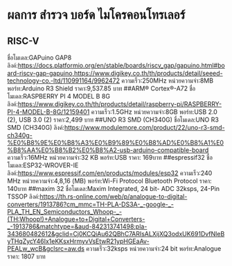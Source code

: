 # ผลการ สำรวจ บอร์ด ไมโครคอนโทรเลอร์
## RISC-V
ชื่อโมเดล:GAPuino GAP8
ลิงค์:https://docs.platformio.org/en/stable/boards/riscv_gap/gapuino.html#board-riscv-gap-gapuino,https://www.digikey.co.th/th/products/detail/seeed-technology-co.-ltd/110991164/9962472
ความเร็ว:250MHz
หน่วยความจำ:8MB
พอร์ท:Arduino R3 Shield
ราคา:9,537.85 บาท
##ARM® Cortex®-A72
ชื่อโมเดล:RASPBERRY PI 4 MODEL B 8G
ลิงค์:https://www.digikey.co.th/th/products/detail/raspberry-pi/RASPBERRY-PI-4-MODEL-B-8G/12159401
ความเร็ว:1.5GHz
หน่วยความจำ:8GB
พอร์ท:USB 2.0 (2), USB 3.0 (2)
ราคา:2,499 บาท
##UNO R3 SMD (CH340G) 
ชื่อโมเดล:UNO R3 SMD (CH340G)
ลิงค์:https://www.modulemore.com/product/22/uno-r3-smd-ch340g-%E0%B8%9E%E0%B8%A3%E0%B9%89%E0%B8%AD%E0%B8%A1%E0%B8%AA%E0%B8%B2%E0%B8%A2-usb-arduino-compatible-board
ความเร็ว:16MHz
หน่วยความจำ:32 KB 
พอร์ท:USB
ราคา: 169บาท
##espressif32
ชื่อโมเดล:ESP32-WROVER-IE
ลิงค์:https://www.espressif.com/en/products/modules/esp32
ความเร็ว:240 MHz
หน่วยความจำ:4,8,16 (MB)
พอร์ท:Wi-Fi Protocol	Bluetooth Protocol
ราคา: 140บาท
##maxim 32
ชื่อโมเดล:Maxim Integrated, 24 bit- ADC 32ksps, 24-Pin TSSOP
ลิงค์:https://th.rs-online.com/web/p/analogue-to-digital-converters/1913786?cm_mmc=TH-PLA-DS3A-_-google-_-PLA_TH_EN_Semiconductors_Whoop-_-(TH:Whoop!)+Analogue+to+Digital+Converters-_-1913786&matchtype=&aud-842313741498:pla-343680482612&gclid=Cj0KCQiAu62QBhC7ARIsALXijXQ3odxUK691DvfNleByTHqZycY46Ix1eKKsxHrmyvVsEtwR21ypHGEaAv-PEALw_wcB&gclsrc=aw.ds
ความเร็ว:32ksps
หน่วยความจำ:24 bit
พอร์ท:Analogue
ราคา: 1807 บาท


